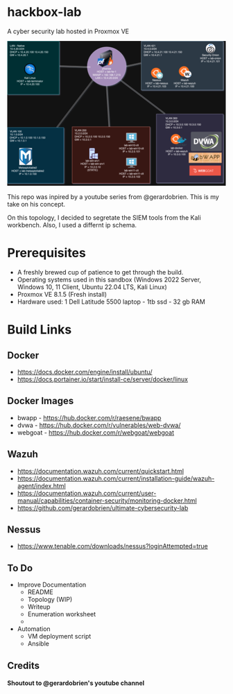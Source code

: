 # hackbox-lab

A cyber security lab hosted in Proxmox VE



![](hackbox-lab-topology-03252024.png)

This repo was inpired by a youtube series from @gerardobrien. This is my take on his concept. 

On this topology, I decided to segretate the SIEM tools from the Kali workbench. Also, I used a differnt ip schema.

# Prerequisites 

 - A freshly brewed cup of patience to get through the build.
 - Operating systems used in this sandbox (Windows 2022 Server, Windows 10, 11 Client, Ubuntu 22.04 LTS, Kali Linux)
 - Proxmox VE 8.1.5 (Fresh install)
 - Hardware used: 1 Dell Latitude 5500 laptop - 1tb ssd - 32 gb RAM

# Build Links

## Docker

- https://docs.docker.com/engine/install/ubuntu/
- https://docs.portainer.io/start/install-ce/server/docker/linux

## Docker Images

- bwapp - https://hub.docker.com/r/raesene/bwapp
- dvwa - https://hub.docker.com/r/vulnerables/web-dvwa/
- webgoat - https://hub.docker.com/r/webgoat/webgoat

## Wazuh

- https://documentation.wazuh.com/current/quickstart.html
- https://documentation.wazuh.com/current/installation-guide/wazuh-agent/index.html
- https://documentation.wazuh.com/current/user-manual/capabilities/container-security/monitoring-docker.html
- https://github.com/gerardobrien/ultimate-cybersecurity-lab

## Nessus

- https://www.tenable.com/downloads/nessus?loginAttempted=true



## To Do

- Improve Documentation
  - README
  - Topology (WIP)
  - Writeup
  - Enumeration worksheet
  - 
- Automation
  - VM deployment script
  - Ansible

## Credits
#### Shoutout to @gerardobrien's youtube channel
